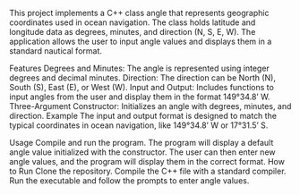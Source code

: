 This project implements a C++ class angle that represents geographic coordinates used in ocean navigation. The class holds latitude and longitude data as degrees, minutes, and direction (N, S, E, W). The application allows the user to input angle values and displays them in a standard nautical format.

Features
Degrees and Minutes: The angle is represented using integer degrees and decimal minutes.
Direction: The direction can be North (N), South (S), East (E), or West (W).
Input and Output: Includes functions to input angles from the user and display them in the format 149°34.8’ W.
Three-Argument Constructor: Initializes an angle with degrees, minutes, and direction.
Example
The input and output format is designed to match the typical coordinates in ocean navigation, like 149°34.8’ W or 17°31.5’ S.

Usage
Compile and run the program.
The program will display a default angle value initialized with the constructor.
The user can then enter new angle values, and the program will display them in the correct format.
How to Run
Clone the repository.
Compile the C++ file with a standard compiler.
Run the executable and follow the prompts to enter angle values.
